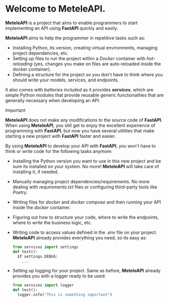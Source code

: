 # Welcome to MeteleAPI.

**MeteleAPI** is a project that aims to enable programmers to start implementing an API using **FastAPI** quickly and easily.

**MeteleAPI** aims to help the programmer in repetitive tasks such as:

- Installing Python, its version, creating virtual environments, managing project dependencies, etc.
- Setting up files to run the project within a *Docker* container with *hot-reloading* (yes, changes you make on files are auto-reloaded inside the docker container).
- Defining a structure for the project so you don't have to think where you should write your models, services, and endpoints.

It also comes with *batteries included* as it provides ***services***, which are simple Python modules that provide reusable generic functionalities that are generally necessary when developing an API.

> [!IMPORTANT]
>
> **MeteleAPI** does not make any modifications to the source code of **FastAPI**. When using **MeteleAPI**, you still get to enjoy the excellent experience of programming with **FastAPI**, but now you have several utilities that make starting a new project with **FastAPI** faster and easier.

By using **MeteleAPI** to develop your API with **FastAPI**, you won't have to think or write code for the following tasks anymore:

- Installing the Python version you want to use in this new project and be sure its installed on your system. No more! **MeteleAPI** will take care of installing it, if needed.

- Manually managing project dependencies/requirements. No more dealing with *requirements.txt* files or configuring third-party tools like *Poetry*.

- Writing files for *docker* and *docker compose* and then running your API inside the *docker* container.

- Figuring out how to structure your code, where to write the endpoints, where to write the business logic, etc.

- Writing code to access values defined in the *.env* file on your project. **MeteleAPI** already provides everything you need, so its easy as: 

  ```py 
  from services import settings
  def test():
    if settings.DEBUG:
      ...
  ```

- Setting up logging for your project. Same as before, **MeteleAPI** already provides you with a logger ready to be used:

  ```py 
  from services import logger
  def test():
    logger.info("This is something important")
  ```
